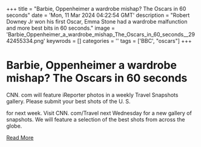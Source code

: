 +++
title = "Barbie, Oppenheimer  a wardrobe mishap? The Oscars in 60 seconds"
date = 'Mon, 11 Mar 2024 04:22:54 GMT'
description = "Robert Downey Jr won his first Oscar, Emma Stone had a wardrobe malfunction and more best bits in 60 seconds."
image = 'Barbie_Oppenheimer_a_wardrobe_mishap_The_Oscars_in_60_seconds__2942455334.png'
keywrods =  []
categories = ''
tags = ['BBC', "oscars"]
+++

# Barbie, Oppenheimer  a wardrobe mishap? The Oscars in 60 seconds

CNN.
com will feature iReporter photos in a weekly Travel Snapshots gallery.
Please submit your best shots of the U.
S.

for next week.
Visit CNN.
com/Travel next Wednesday for a new gallery of snapshots.
We will feature a selection of the best shots from across the globe.


[Read More](https://www.bbc.co.uk/news/entertainment-arts-68531112)
